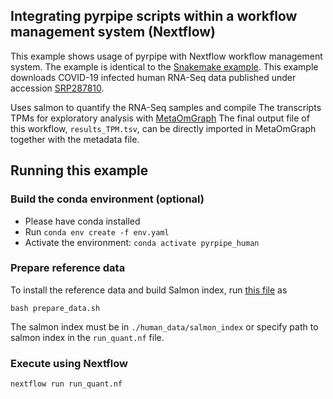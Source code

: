 
## Integrating pyrpipe scripts within a workflow management system (Nextflow)
This example shows usage of pyrpipe with Nextflow workflow management system. The example is identical to the [Snakemake example](https://github.com/urmi-21/pyrpipe/tree/master/case_studies/Covid_RNA-Seq/Snakemake).
This example downloads COVID-19 infected human RNA-Seq data published under accession [SRP287810](https://trace.ncbi.nlm.nih.gov/Traces/sra/?study=SRP287810).

Uses salmon to quantify the RNA-Seq samples and compile The transcripts TPMs for exploratory analysis with [MetaOmGraph](https://github.com/urmi-21/MetaOmGraph)
The final output file of this workflow, `results_TPM.tsv`, can be directly imported in MetaOmGraph together with the metadata file.



## Running this example

### Build the conda environment (optional)
* Please have conda installed
* Run `conda env create -f env.yaml`
* Activate the environment: `conda activate pyrpipe_human`

### Prepare reference data
To install the reference data and build Salmon index, run [this file](https://github.com/urmi-21/pyrpipe/blob/master/case_studies/Covid_RNA-Seq/Snakemake/prepare_data.sh) as 

`bash prepare_data.sh`

The salmon index must be in `./human_data/salmon_index` or specify path to salmon index in the `run_quant.nf` file.

### Execute using Nextflow

`nextflow run run_quant.nf`